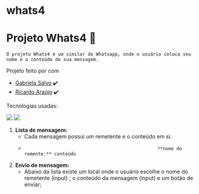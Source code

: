 # whats4

# Projeto Whats4 :iphone:


```
O projeto Whats4 é um similar do Whatsapp, onde o usuário coloca seu nome e o conteúdo de sua mensagem.

```
Projeto feito por com 
* [Gabriela Salvo](https://github.com/gabrielasalvo) :heavy_check_mark:
* [Ricardo Araújo](https://github.com/araujoricardo) :heavy_check_mark:


Tecnologias usadas:

<img src="https://img.shields.io/static/v1?label=javascript&message=language&color=yellow&style=for-the-badge&logo=JAVASCRIPT"/>
<img src="https://img.shields.io/static/v1?label=react&message=lib&color=blue&style=for-the-badge&logo=REACT"/>


1. **Lista de mensagem:**
    - Cada mensagem possui um remetente e o conteúdo em si.
    -
                                                           **nome do remente:** conteúdo

2. **Envio de mensagem:**
    - Abaixo da lista existe um local onde o usuário escolhe o nome do remetente (input) ; o conteúdo da mensagem (input) e um botão de enviar;
    
